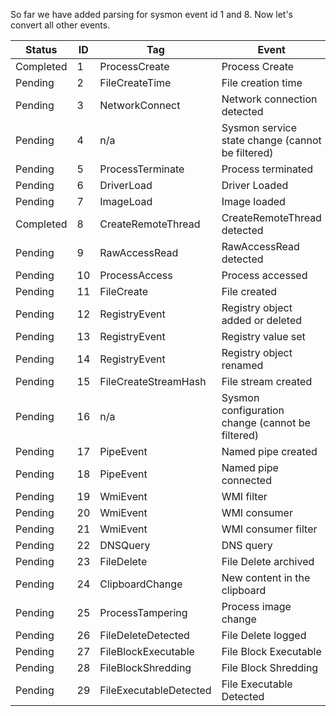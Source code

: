 So far we have added parsing for sysmon event id 1 and 8. Now let's convert all other events. 


Status      |ID	|Tag    |Event
---------   |----|-------|------
Completed   |1	|ProcessCreate|	Process Create
Pending     |2	|FileCreateTime|	File creation time
Pending     |3	|NetworkConnect|	Network connection detected
Pending     |4	|n/a|	Sysmon service state change (cannot be filtered)
Pending     |5	|ProcessTerminate|	Process terminated
Pending     |6	|DriverLoad|	Driver Loaded
Pending     |7	|ImageLoad|	Image loaded
Completed     |8	|CreateRemoteThread|	CreateRemoteThread detected
Pending     |9	|RawAccessRead|	RawAccessRead detected
Pending     |10	|ProcessAccess|	Process accessed
Pending     |11	|FileCreate|	File created
Pending     |12	|RegistryEvent|	Registry object added or deleted
Pending     |13	|RegistryEvent|	Registry value set
Pending     |14	|RegistryEvent|	Registry object renamed
Pending     |15	|FileCreateStreamHash|	File stream created
Pending     |16	|n/a|	Sysmon configuration change (cannot be filtered)
Pending     |17	|PipeEvent|	Named pipe created
Pending     |18	|PipeEvent|	Named pipe connected
Pending     |19	|WmiEvent|	WMI filter
Pending     |20	|WmiEvent|	WMI consumer
Pending     |21	|WmiEvent|	WMI consumer filter
Pending     |22	|DNSQuery|	DNS query
Pending     |23	|FileDelete|	File Delete archived
Pending     |24	|ClipboardChange|	New content in the clipboard
Pending     |25	|ProcessTampering|	Process image change
Pending     |26	|FileDeleteDetected|	File Delete logged
Pending     |27	|FileBlockExecutable|	File Block Executable
Pending     |28	|FileBlockShredding|	File Block Shredding
Pending     |29	|FileExecutableDetected|	File Executable Detected


